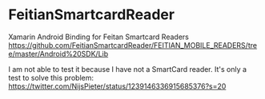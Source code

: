 # FeitianSmartcardReader
Xamarin Android Binding for Feitan Smartcard Readers
https://github.com/FeitianSmartcardReader/FEITIAN_MOBILE_READERS/tree/master/Android%20SDK/Lib

I am not able to test it because I have not a SmartCard reader. It's only a test to solve this problem:
https://twitter.com/NijsPieter/status/1239146336915685376?s=20

